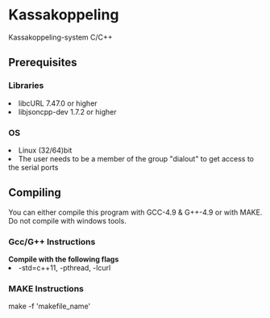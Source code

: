 # Kassakoppeling
Kassakoppeling-system C/C++

<h2>Prerequisites</h2>

<h3>Libraries</h3>
<li>libcURL 7.47.0 or higher</li>
<li>libjsoncpp-dev 1.7.2 or higher</li>

<h3>OS</h3> 
<li>Linux (32/64)bit</li>
<li>The user needs to be a member of the group "dialout" to get access to the serial ports</li>

<h2>Compiling</h2>
You can either compile this program with GCC-4.9 & G++-4.9 or with MAKE.
<br>Do not compile with windows tools.

<h3>Gcc/G++ Instructions</h3>
<b>Compile with the following flags</b>
<li>-std=c++11, -pthread, -lcurl</li>

<h3>MAKE Instructions</h3>
make -f 'makefile_name'
